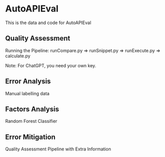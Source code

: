 # AutoAPIEval

This is the data and code for AutoAPIEval

## Quality Assessment

Running the Pipeline: runCompare.py => runSnippet.py => runExecute.py => calculate.py

Note: For ChatGPT, you need your own key.

## Error Analysis

Manual labelling data

## Factors Analysis

Random Forest Classifier

## Error Mitigation

Quality Assessment Pipeline with Extra Information